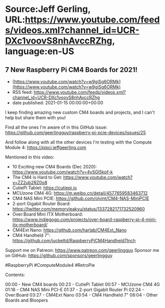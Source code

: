 # Source:Jeff Gerling, URL:https://www.youtube.com/feeds/videos.xml?channel_id=UCR-DXc1voovS8nhAvccRZhg, language:en-US

## 7 New Raspberry Pi CM4 Boards for 2021!
 - [https://www.youtube.com/watch?v=w9giSg6ORMk](https://www.youtube.com/watch?v=w9giSg6ORMk)
 - RSS feed: https://www.youtube.com/feeds/videos.xml?channel_id=UCR-DXc1voovS8nhAvccRZhg
 - date published: 2021-01-15 00:00:00+00:00

I keep finding amazing new custom CM4 boards and projects, and I can't help but share them with you!

Find all the ones I'm aware of in this GitHub issue: https://github.com/geerlingguy/raspberry-pi-pcie-devices/issues/25

And follow along with all the other devices I'm testing with the Compute Module 4: https://pipci.jeffgeerling.com

Mentioned in this video:

  - 10 Exciting new CM4 Boards (Dec 2020): https://www.youtube.com/watch?v=4vSGl5kpf-k
  - The CM4 is Hard to Get: https://www.youtube.com/watch?v=ZZ2ub2RZ0o8
  - CutiePi Tablet: https://cutiepi.io
  - MCUzone CM4 4G: https://m.weibo.cn/detail/4577659583463712
  - CM4 NAS Mini PCIE: https://github.com/olvint/CM4-NAS-MiniPCIE
  - 2-port Gigabit Router Board: https://twitter.com/memoryleakyu/status/1337282171732520960
  - Over:Board Mini ITX Motherboard: https://www.indiegogo.com/projects/over-board-raspberry-pi-4-mini-itx-motherboard/
  - CM4Ext Nano: https://github.com/harlab/CM4Ext_Nano
  - CM4 Handheld 7": https://github.com/juckettd/RaspberryPiCM4Handheld7Inch

Support me on Patreon: https://www.patreon.com/geerlingguy
Sponsor me on GitHub: https://github.com/sponsors/geerlingguy

#RaspberryPi #ComputeModule4 #RetroPie

Contents:

00:00 - New CM4 boards
00:23 - CutiePi Tablet
00:57 - MCUzone CM4 4G
01:16 - CM4 NAS Mini PCI-E
01:37 - 2-port Gigabit Router Pi
02:24 - Over:Board
03:27 - CM4Ext Nano
03:54 - CM4 Handheld 7"
08:04 - Other Boards and Bloopers

